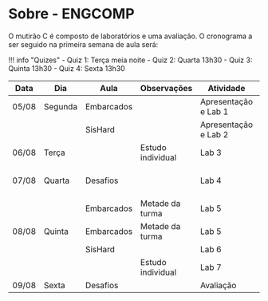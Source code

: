 # Sobre - ENGCOMP

O mutirão C é composto de laboratórios e uma avaliação. O cronograma a ser seguido na primeira semana de aula será:

!!! info "Quizes"
    - Quiz 1: Terça meia noite
    - Quiz 2: Quarta 13h30
    - Quiz 3: Quinta 13h30
    - Quiz 4: Sexta 13h30

| Data  | Dia     | Aula       | Observações       | Atividade            | Conteúdo                   |
|-------|---------|------------|-------------------|----------------------|----------------------------|
| 05/08 | Segunda | Embarcados |                   | Apresentação e Lab 1 | Conceitos básicos          |
|       |         | SisHard    |                   | Apresentação e Lab 2 | Lógica de programação      |
| 06/08 | Terça   |            | Estudo individual | Lab 3                | Compilação com GCC         |
| 07/08 | Quarta  | Desafios   |                   | Lab 4                | Arrays, strings e matrizes |
|       |         | Embarcados | Metade da turma   | Lab 5                | Ponteiros e structs        |
| 08/08 | Quinta  | Embarcados | Metade da turma   | Lab 5                | Ponteiros e structs        |
|       |         | SisHard    |                   | Lab 6                | Prática                    |
|       |         |            | Estudo individual | Lab 7                | Escopo de variáveis        |
| 09/08 | Sexta   | Desafios   |                   | Avaliação            | Prova                      |
